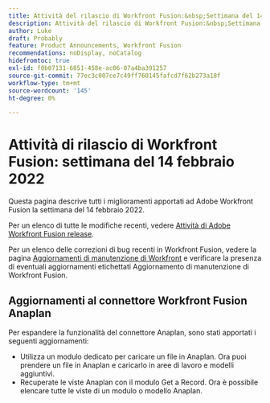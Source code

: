 ```yaml
---
title: Attività del rilascio di Workfront Fusion:&nbsp;Settimana del 14 febbraio 2022
description: Attività del rilascio di Workfront Fusion:&nbsp;Settimana del 14 febbraio 2022
author: Luke
draft: Probably
feature: Product Announcements, Workfront Fusion
recommendations: noDisplay, noCatalog
hidefromtoc: true
exl-id: f0b07131-6851-458e-ac06-07a4ba391257
source-git-commit: 77ec3c007ce7c49ff760145fafcd7f62b273a18f
workflow-type: tm+mt
source-wordcount: '145'
ht-degree: 0%

---
```


# Attività di rilascio di Workfront Fusion: settimana del 14 febbraio 2022

Questa pagina descrive tutti i miglioramenti apportati ad Adobe Workfront Fusion la settimana del 14 febbraio 2022.

Per un elenco di tutte le modifiche recenti, vedere [Attività di Adobe Workfront Fusion release](/help/workfront-fusion/fusion-product-releases/fusion-release-activity.md).

Per un elenco delle correzioni di bug recenti in Workfront Fusion, vedere la pagina [Aggiornamenti di manutenzione di Workfront](https://experienceleague.adobe.com/docs/workfront-known-issues/releases/current-updates.html) e verificare la presenza di eventuali aggiornamenti etichettati Aggiornamento di manutenzione di Workfront Fusion.

## Aggiornamenti al connettore Workfront Fusion Anaplan

Per espandere la funzionalità del connettore Anaplan, sono stati apportati i seguenti aggiornamenti:

* Utilizza un modulo dedicato per caricare un file in Anaplan. Ora puoi prendere un file in Anaplan e caricarlo in aree di lavoro e modelli aggiuntivi.
* Recuperate le viste Anaplan con il modulo Get a Record. Ora è possibile elencare tutte le viste di un modulo o modello Anaplan.
